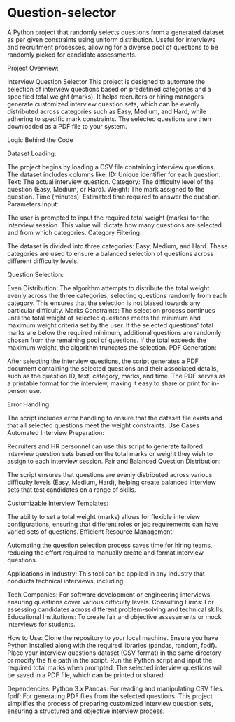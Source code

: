 # Question-selector
A Python project that randomly selects questions from a generated dataset as per given constraints using uniform distribution. Useful for interviews and recruitment processes, allowing for a diverse pool of questions to be randomly picked for candidate assessments.

Project Overview: 

Interview Question Selector
This project is designed to automate the selection of interview questions based on predefined categories and a specified total weight (marks). It helps recruiters or hiring managers generate customized interview question sets, which can be evenly distributed across categories such as Easy, Medium, and Hard, while adhering to specific mark constraints. The selected questions are then downloaded as a PDF file to your system.

Logic Behind the Code

Dataset Loading:

The project begins by loading a CSV file containing interview questions. The dataset includes columns like:
ID: Unique identifier for each question.
Text: The actual interview question.
Category: The difficulty level of the question (Easy, Medium, or Hard).
Weight: The mark assigned to the question.
Time (minutes): Estimated time required to answer the question.
Parameters Input:

The user is prompted to input the required total weight (marks) for the interview session. This value will dictate how many questions are selected and from which categories.
Category Filtering:

The dataset is divided into three categories: Easy, Medium, and Hard. These categories are used to ensure a balanced selection of questions across different difficulty levels.

Question Selection:

Even Distribution: The algorithm attempts to distribute the total weight evenly across the three categories, selecting questions randomly from each category. This ensures that the selection is not biased towards any particular difficulty.
Marks Constraints: The selection process continues until the total weight of selected questions meets the minimum and maximum weight criteria set by the user.
If the selected questions' total marks are below the required minimum, additional questions are randomly chosen from the remaining pool of questions.
If the total exceeds the maximum weight, the algorithm truncates the selection.
PDF Generation:

After selecting the interview questions, the script generates a PDF document containing the selected questions and their associated details, such as the question ID, text, category, marks, and time.
The PDF serves as a printable format for the interview, making it easy to share or print for in-person use.

Error Handling:

The script includes error handling to ensure that the dataset file exists and that all selected questions meet the weight constraints.
Use Cases
Automated Interview Preparation:

Recruiters and HR personnel can use this script to generate tailored interview question sets based on the total marks or weight they wish to assign to each interview session.
Fair and Balanced Question Distribution:

The script ensures that questions are evenly distributed across various difficulty levels (Easy, Medium, Hard), helping create balanced interview sets that test candidates on a range of skills.

Customizable Interview Templates:

The ability to set a total weight (marks) allows for flexible interview configurations, ensuring that different roles or job requirements can have varied sets of questions.
Efficient Resource Management:

Automating the question selection process saves time for hiring teams, reducing the effort required to manually create and format interview questions.

Applications in Industry:
This tool can be applied in any industry that conducts technical interviews, including:

Tech Companies: For software development or engineering interviews, ensuring questions cover various difficulty levels.
Consulting Firms: For assessing candidates across different problem-solving and technical skills.
Educational Institutions: To create fair and objective assessments or mock interviews for students.

How to Use:
Clone the repository to your local machine.
Ensure you have Python installed along with the required libraries (pandas, random, fpdf).
Place your interview questions dataset (CSV format) in the same directory or modify the file path in the script.
Run the Python script and input the required total marks when prompted.
The selected interview questions will be saved in a PDF file, which can be printed or shared.

Dependencies:
Python 3.x
Pandas: For reading and manipulating CSV files.
fpdf: For generating PDF files from the selected questions.
This project simplifies the process of preparing customized interview question sets, ensuring a structured and objective interview process.
